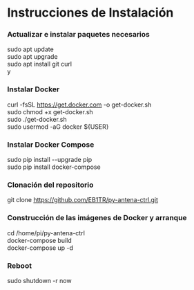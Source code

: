 # Instrucciones de Instalación

### Actualizar e instalar paquetes necesarios
sudo apt update<br>
sudo apt upgrade<br>
sudo apt install git curl<br>y

### Instalar Docker
curl -fsSL https://get.docker.com -o get-docker.sh<br>
sudo chmod +x get-docker.sh<br>
sudo ./get-docker.sh<br>
sudo usermod -aG docker ${USER}<br>

### Instalar Docker Compose
sudo pip install --upgrade pip<br>
sudo pip install docker-compose<br>

### Clonación del repositorio
git clone https://github.com/EB1TR/py-antena-ctrl.git

### Construcción de las imágenes de Docker y arranque
cd /home/pi/py-antena-ctrl<br>
docker-compose build<br>
docker-compose up -d<br>

### Reboot
sudo shutdown -r now<br>
